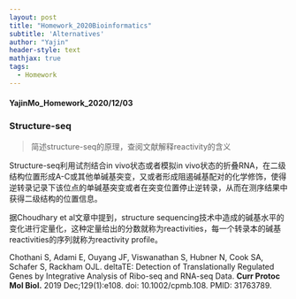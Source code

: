 ```yaml
---
layout: post
title: "Homework_2020Bioinformatics"
subtitle: 'Alternatives'
author: "Yajin"
header-style: text
mathjax: true
tags:
  - Homework
---
```


#### YajinMo_Homework_2020/12/03

### Structure-seq

> 简述structure-seq的原理，查阅文献解释reactivity的含义

Structure-seq利用试剂结合in vivo状态或者模拟in vivo状态的折叠RNA，在二级结构位置形成A-C或其他单碱基突变，又或者形成阻遏碱基配对的化学修饰，使得逆转录记录下该位点的单碱基突变或者在突变位置停止逆转录，从而在测序结果中获得二级结构的位置信息。

据Choudhary et al文章中提到，structure sequencing技术中造成的碱基水平的变化进行定量化，这种定量给出的分数就称为reactivities，每一个转录本的碱基reactivities的序列就称为reactivity profile。

Chothani S, Adami E, Ouyang JF, Viswanathan S, Hubner N, Cook SA, Schafer S, Rackham OJL. deltaTE: Detection of Translationally Regulated Genes by Integrative Analysis of Ribo-seq and RNA-seq Data. __Curr Protoc Mol Biol.__ 2019 Dec;129(1):e108. doi: 10.1002/cpmb.108. PMID: 31763789.
